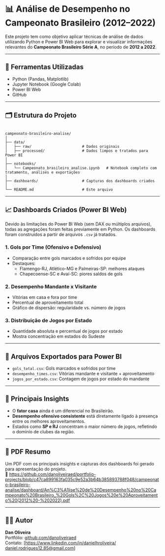 # 📊 Análise de Desempenho no Campeonato Brasileiro (2012–2022)

Este projeto tem como objetivo aplicar técnicas de análise de dados utilizando Python e Power BI Web para explorar e visualizar informações relevantes do **Campeonato Brasileiro Série A**, no período de **2012 a 2022**.

---

## 🧰 Ferramentas Utilizadas

- Python (Pandas, Matplotlib)
- Jupyter Notebook (Google Colab)
- Power BI Web
- GitHub

---

## 🗂️ Estrutura do Projeto

```

campeonato-brasileiro-analise/
│
├── data/
│   ├── raw/                       # Dados originais
│   ├── processed/                 # Dados limpos e tratados para Power BI
│
├── notebooks/
│   └── Campeonato_brasileiro_analise.ipynb   # Notebook completo com tratamento, análises e exportações
│
├── dashboards/                    # Capturas dos dashboards criados
│
└── README.md                      # Este arquivo

```

---

## 📈 Dashboards Criados (Power BI Web)

Devido às limitações do Power BI Web (sem DAX ou múltiplos arquivos), todas as agregações foram feitas previamente em Python. Os dashboards foram construídos a partir de arquivos `.csv` já tratados.

### 1. **Gols por Time (Ofensivo e Defensivo)**
- Comparação entre gols marcados e sofridos por equipe
- Destaques:
  - Flamengo-RJ, Atlético-MG e Palmeiras-SP: melhores ataques
  - Chapecoense-SC e Avaí-SC: piores saldos de gols

### 2. **Desempenho Mandante x Visitante**
- Vitórias em casa e fora por time
- Percentual de aproveitamento total
- Gráfico de dispersão: regularidade vs. número de jogos

### 3. **Distribuição de Jogos por Estado**
- Quantidade absoluta e percentual de jogos por estado
- Mostra concentração em estados do Sudeste

---

## 📁 Arquivos Exportados para Power BI

- `gols_total.csv`: Gols marcados e sofridos por time
- `desempenho_times.csv`: Vitórias mandante e visitante + aproveitamento
- `jogos_por_estado.csv`: Contagem de jogos por estado do mandante

---

## 📌 Principais Insights

- O **fator casa** ainda é um diferencial no Brasileirão.
- **Desempenho ofensivo consistente** está diretamente ligado à presença entre os melhores aproveitamentos.
- Estados como **SP e RJ** concentram o maior número de jogos, refletindo o domínio de clubes da região.

---

## 📎 PDF Resumo

Um PDF com os principais insights e capturas dos dashboards foi gerado para apresentação do projeto.  
🔗 https://github.com/danoliveiraed/portfolio-projects/blob/c47ca899163fa035c9e52a3b64b385893788f048/campeonato-brasileiro-analise/dashboard/An%C3%A1lise%20de%20Desempenho%20no%20Campeonato%20Brasileiro_%20Gols%2C%20Jogos%20e%20Aproveitamento%20(2012%20-%202022).pdf

---

## 👨‍💻 Autor

**Dan Oliveira**  
Portfólio: [github.com/danoliveiraed](https://github.com/danoliveiraed)  
Contato: [https://www.linkedin.com/in/danielhroliveira/ 
daniel.rodrigues12.85@gmail.com]


